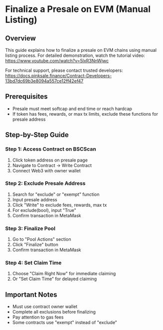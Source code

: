 # Finalize a Presale on EVM (Manual Listing)

## Overview
This guide explains how to finalize a presale on EVM chains using manual listing process. For detailed demonstration, watch the tutorial video: https://www.youtube.com/watch?v=5lxR3NnWjwc

For technical support, please contact trusted developers: https://docs.pinksale.finance/Contract-Developers-13bd7dc69b3e8094a557ce12ff42ef47
## Prerequisites
- Presale must meet softcap and end time or reach hardcap
- If token has fees, rewards, or max tx limits, exclude these functions for presale address

## Step-by-Step Guide

### Step 1: Access Contract on BSCScan
1. Click token address on presale page
2. Navigate to Contract -> Write Contract
3. Connect Web3 with owner wallet

### Step 2: Exclude Presale Address
1. Search for "exclude" or "exempt" function
2. Input presale address
3. Click "Write" to exclude fees, rewards, max tx
4. For exclude(bool), input "True"
5. Confirm transaction in MetaMask

### Step 3: Finalize Pool
1. Go to "Pool Actions" section
2. Click "Finalize" button
3. Confirm transaction in MetaMask

### Step 4: Set Claim Time
1. Choose "Claim Right Now" for immediate claiming
2. Or "Set Claim Time" for delayed claiming

## Important Notes
- Must use contract owner wallet
- Complete all exclusions before finalizing
- Pay attention to gas fees
- Some contracts use "exempt" instead of "exclude"